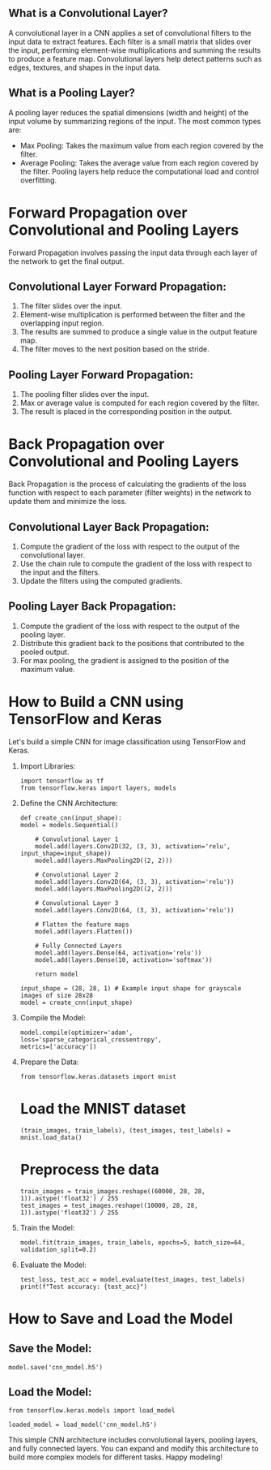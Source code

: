 ## What is a Convolutional Layer?

A convolutional layer in a CNN applies a set of convolutional filters to the input data to extract features. Each filter is a small matrix that slides over the input, performing element-wise multiplications and summing the results to produce a feature map. Convolutional layers help detect patterns such as edges, textures, and shapes in the input data.

## What is a Pooling Layer?

A pooling layer reduces the spatial dimensions (width and height) of the input volume by summarizing regions of the input. The most common types are:

- Max Pooling: Takes the maximum value from each region covered by the filter.
- Average Pooling: Takes the average value from each region covered by the filter.
  Pooling layers help reduce the computational load and control overfitting.

# Forward Propagation over Convolutional and Pooling Layers

Forward Propagation involves passing the input data through each layer of the network to get the final output.

## Convolutional Layer Forward Propagation:

1. The filter slides over the input.
2. Element-wise multiplication is performed between the filter and the overlapping input region.
3. The results are summed to produce a single value in the output feature map.
4. The filter moves to the next position based on the stride.

## Pooling Layer Forward Propagation:

1. The pooling filter slides over the input.
2. Max or average value is computed for each region covered by the filter.
3. The result is placed in the corresponding position in the output.

# Back Propagation over Convolutional and Pooling Layers

Back Propagation is the process of calculating the gradients of the loss function with respect to each parameter (filter weights) in the network to update them and minimize the loss.

## Convolutional Layer Back Propagation:

1. Compute the gradient of the loss with respect to the output of the convolutional layer.
2. Use the chain rule to compute the gradient of the loss with respect to the input and the filters.
3. Update the filters using the computed gradients.

## Pooling Layer Back Propagation:

1. Compute the gradient of the loss with respect to the output of the pooling layer.
2. Distribute this gradient back to the positions that contributed to the pooled output.
3. For max pooling, the gradient is assigned to the position of the maximum value.

# How to Build a CNN using TensorFlow and Keras

Let's build a simple CNN for image classification using TensorFlow and Keras.

1.  Import Libraries:

        import tensorflow as tf
        from tensorflow.keras import layers, models

2.  Define the CNN Architecture:

        def create_cnn(input_shape):
        model = models.Sequential()

            # Convolutional Layer 1
            model.add(layers.Conv2D(32, (3, 3), activation='relu', input_shape=input_shape))
            model.add(layers.MaxPooling2D((2, 2)))

            # Convolutional Layer 2
            model.add(layers.Conv2D(64, (3, 3), activation='relu'))
            model.add(layers.MaxPooling2D((2, 2)))

            # Convolutional Layer 3
            model.add(layers.Conv2D(64, (3, 3), activation='relu'))

            # Flatten the feature maps
            model.add(layers.Flatten())

            # Fully Connected Layers
            model.add(layers.Dense(64, activation='relu'))
            model.add(layers.Dense(10, activation='softmax'))

            return model

        input_shape = (28, 28, 1) # Example input shape for grayscale images of size 28x28
        model = create_cnn(input_shape)

3.  Compile the Model:

        model.compile(optimizer='adam',
        loss='sparse_categorical_crossentropy',
        metrics=['accuracy'])

4.  Prepare the Data:

        from tensorflow.keras.datasets import mnist

    # Load the MNIST dataset

        (train_images, train_labels), (test_images, test_labels) = mnist.load_data()

    # Preprocess the data

        train_images = train_images.reshape((60000, 28, 28, 1)).astype('float32') / 255
        test_images = test_images.reshape((10000, 28, 28, 1)).astype('float32') / 255

5.  Train the Model:

        model.fit(train_images, train_labels, epochs=5, batch_size=64, validation_split=0.2)

6.  Evaluate the Model:

        test_loss, test_acc = model.evaluate(test_images, test_labels)
        print(f"Test accuracy: {test_acc}")

# How to Save and Load the Model

## Save the Model:

    model.save('cnn_model.h5')

## Load the Model:

    from tensorflow.keras.models import load_model

    loaded_model = load_model('cnn_model.h5')

This simple CNN architecture includes convolutional layers, pooling layers, and fully connected layers. You can expand and modify this architecture to build more complex models for different tasks. Happy modeling!

